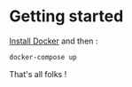 # Getting started

[Install Docker](https://www.docker.com/products/docker-desktop/) and then :

```sh
docker-compose up
```

That's all folks !
